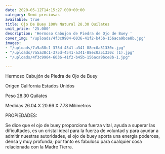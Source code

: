 ```yaml
---
date: 2020-05-12T14:15:27.000+00:00
category: Semi preciosas
available: true
title: Ojo De Buey 100% Natural 28.30 Quilates
unit_price: '25.000'
description: 'Hermoso Cabujon de Piedra de Ojo de Buey '
cover_img: "/uploads/4f3c9904-6036-41f2-b45b-156aca9bce8b.jpg"
images:
- "/uploads/7a5a38c1-375d-4541-a341-88ec0a51330c.jpg"
- "/uploads/7a5a38c1-375d-4541-a341-88ec0a51330c (1).jpg"
- "/uploads/4f3c9904-6036-41f2-b45b-156aca9bce8b-1.jpg"

---
```

Hermoso Cabujón de Piedra de Ojo de Buey

Origen California Estados Unidos

Peso 28.30 Quilates

Medidas 26.04 X 20.66 X 7.78 Milímetros

PROPIEDADES:

Se dice que el ojo de buey proporciona fuerza vital, ayuda a superar las dificultades, es un cristal ideal para la fuerza de voluntad y para ayudar a admitir nuestras autoridades, el ojo de buey aporta una energía poderosa, densa y muy profunda; por tanto es fabuloso para cualquier cosa relacionada con la Madre Tierra.